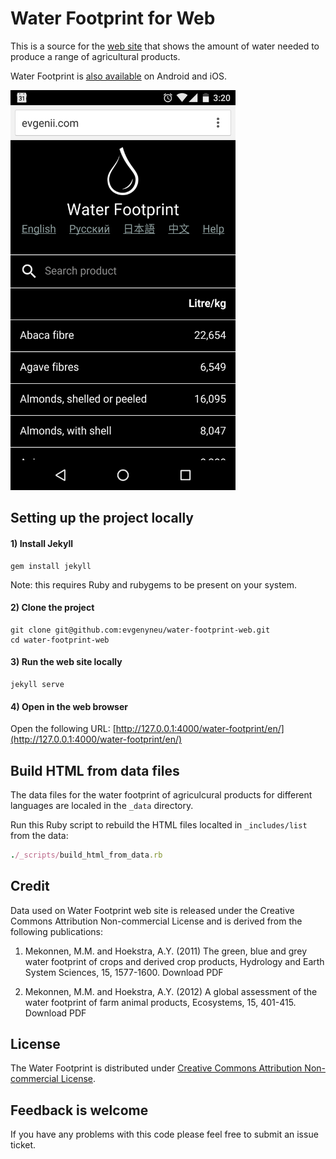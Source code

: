 # Water Footprint for Web

This is a source for the [web site](http://evgenii.com/water-footprint/en/) that shows the amount of water needed to produce a range of agricultural products.

Water Footprint is [also available](http://evgenii.com/projects/water-footprint-app-ios-android/) on Android and iOS.

<img src="https://raw.githubusercontent.com/evgenyneu/water-footprint-web/master/_graphics/screenshots/water_footprint_web_screenshot.png" alt="Water Footprint for Web" width="360">

## Setting up the project locally


#### 1) Install Jekyll

```
gem install jekyll
```

Note: this requires Ruby and rubygems to be present on your system.

#### 2) Clone the project

```
git clone git@github.com:evgenyneu/water-footprint-web.git
cd water-footprint-web
```

#### 3) Run the web site locally

```
jekyll serve
```

#### 4) Open in the web browser

Open the following URL: [http://127.0.0.1:4000/water-footprint/en/](http://127.0.0.1:4000/water-footprint/en/)


## Build HTML from data files

The data files for the water footprint of agriculcural products for different languages are localed in the `_data` directory.

Run this Ruby script to rebuild the HTML files localted in `_includes/list` from the data:

```Ruby
./_scripts/build_html_from_data.rb
```

## Credit

Data used on Water Footprint web site is released under the Creative Commons Attribution Non-commercial License and is derived from the following publications:

1. Mekonnen, M.M. and Hoekstra, A.Y. (2011) The green, blue and grey water footprint of crops and derived crop products, Hydrology and Earth System Sciences, 15, 1577-1600. Download PDF

1. Mekonnen, M.M. and Hoekstra, A.Y. (2012) A global assessment of the water footprint of farm animal products, Ecosystems, 15, 401-415. Download PDF


## License

The Water Footprint is distributed under [Creative Commons Attribution Non-commercial License](/LICENSE).


## Feedback is welcome

If you have any problems with this code please feel free to submit an issue ticket.
